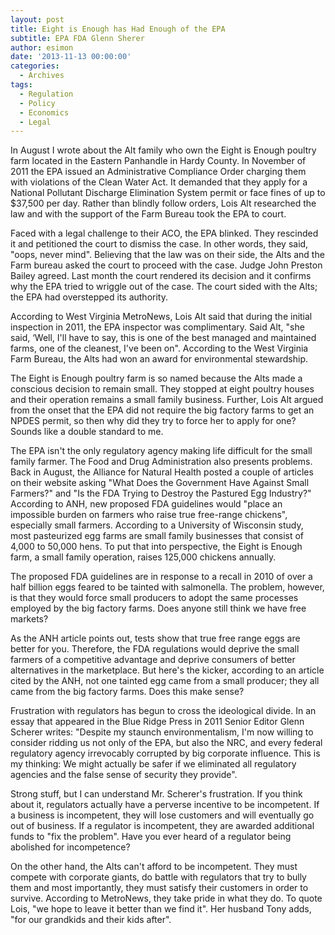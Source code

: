 ```yaml
---
layout: post
title: Eight is Enough has Had Enough of the EPA
subtitle: EPA FDA Glenn Sherer
author: esimon
date: '2013-11-13 00:00:00'
categories:
  - Archives
tags:
  - Regulation
  - Policy
  - Economics
  - Legal
---
```

In August I wrote about the Alt family who own the Eight is Enough poultry farm located in the Eastern Panhandle in Hardy County. In November of 2011 the EPA issued an Administrative Compliance Order charging them with violations of the Clean Water Act. It demanded that they apply for a National Pollutant Discharge Elimination System permit or face fines of up to $37,500 per day. Rather than blindly follow orders, Lois Alt researched the law and with the support of the Farm Bureau took the EPA to court. 

Faced with a legal challenge to their ACO, the EPA blinked. They rescinded it and petitioned the court to dismiss the case. In other words, they said, "oops, never mind". Believing that the law was on their side, the Alts and the Farm bureau asked the court to proceed with the case. Judge John Preston Bailey agreed. Last month the court rendered its decision and it confirms why the EPA tried to wriggle out of the case. The court sided with the Alts; the EPA had overstepped its authority. 

According to West Virginia MetroNews, Lois Alt said that during the initial inspection in 2011, the EPA inspector was complimentary. Said Alt, "she said, ‘Well, I'll have to say, this is one of the best managed and maintained farms, one of the cleanest, I've been on". According to the West Virginia Farm Bureau, the Alts had won an award for environmental stewardship. 

The Eight is Enough poultry farm is so named because the Alts made a conscious decision to remain small. They stopped at eight poultry houses and their operation remains a small family business. Further, Lois Alt argued from the onset that the EPA did not require the big factory farms to get an NPDES permit, so then why did they try to force her to apply for one? Sounds like a double standard to me. 

The EPA isn't the only regulatory agency making life difficult for the small family farmer. The Food and Drug Administration also presents problems. Back in August, the Alliance for Natural Health posted a couple of articles on their website asking "What Does the Government Have Against Small Farmers?" and "Is the FDA Trying to Destroy the Pastured Egg Industry?" According to ANH, new proposed FDA guidelines would "place an impossible burden on farmers who raise true free-range chickens", especially small farmers. According to a University of Wisconsin study, most pasteurized egg farms are small family businesses that consist of 4,000 to 50,000 hens. To put that into perspective, the Eight is Enough farm, a small family operation, raises 125,000 chickens annually. 

The proposed FDA guidelines are in response to a recall in 2010 of over a half billion eggs feared to be tainted with salmonella. The problem, however, is that they would force small producers to adopt the same processes employed by the big factory farms. Does anyone still think we have free markets? 

As the ANH article points out, tests show that true free range eggs are better for you. Therefore, the FDA regulations would deprive the small farmers of a competitive advantage and deprive consumers of better alternatives in the marketplace. But here's the kicker, according to an article cited by the ANH, not one tainted egg came from a small producer; they all came from the big factory farms. Does this make sense? 

Frustration with regulators has begun to cross the ideological divide. In an essay that appeared in the Blue Ridge Press in 2011 Senior Editor Glenn Scherer writes: "Despite my staunch environmentalism, I'm now willing to consider ridding us not only of the EPA, but also the NRC, and every federal regulatory agency irrevocably corrupted by big corporate influence. This is my thinking: We might actually be safer if we eliminated all regulatory agencies and the false sense of security they provide". 

Strong stuff, but I can understand Mr. Scherer's frustration. If you think about it, regulators actually have a perverse incentive to be incompetent. If a business is incompetent, they will lose customers and will eventually go out of business. If a regulator is incompetent, they are awarded additional funds to "fix the problem". Have you ever heard of a regulator being abolished for incompetence? 

On the other hand, the Alts can't afford to be incompetent. They must compete with corporate giants, do battle with regulators that try to bully them and most importantly, they must satisfy their customers in order to survive. According to MetroNews, they take pride in what they do. To quote Lois, "we hope to leave it better than we find it". Her husband Tony adds, "for our grandkids and their kids after". 

